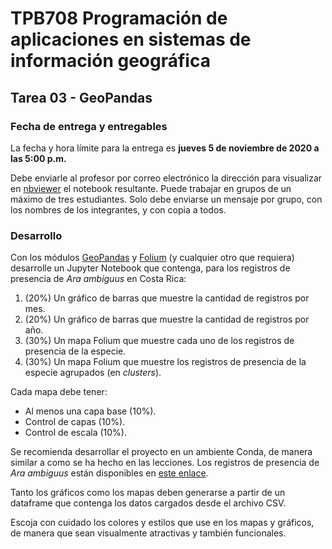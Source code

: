 # TPB708 Programación de aplicaciones en sistemas de información geográfica
## Tarea 03 - GeoPandas

### Fecha de entrega y entregables
La fecha y hora límite para la entrega es **jueves 5 de noviembre de 2020 a las 5:00 p.m.**

Debe enviarle al profesor por correo electrónico la dirección para visualizar en [nbviewer](https://nbviewer.jupyter.org/) el notebook resultante. Puede trabajar en grupos de un máximo de tres estudiantes. Solo debe enviarse un mensaje por grupo, con los nombres de los integrantes, y con copia a todos. 

### Desarrollo
Con los módulos [GeoPandas](https://geopandas.org/) y [Folium](https://python-visualization.github.io/folium/) (y cualquier otro que requiera) desarrolle un Jupyter Notebook que contenga, para los registros de presencia de *Ara ambiguus* en Costa Rica:

1. (20%) Un gráfico de barras que muestre la cantidad de registros por mes.
2. (20%) Un gráfico de barras que muestre la cantidad de registros por año.
3. (30%) Un mapa Folium que muestre cada uno de los registros de presencia de la especie.
4. (30%) Un mapa Folium que muestre los registros de presencia de la especie agrupados (en *clusters*).

Cada mapa debe tener:
- Al menos una capa base (10%).
- Control de capas (10%).
- Control de escala (10%).

Se recomienda desarrollar el proyecto en un ambiente Conda, de manera similar a como se ha hecho en las lecciones. Los registros de presencia de *Ara ambiguus* están disponibles en [este enlace](https://github.com/tpb708-programacionsig-2020/tarea-03-geopandas/blob/main/datos/ara-ambiguus-cr.csv).

Tanto los gráficos como los mapas deben generarse a partir de un dataframe que contenga los datos cargados desde el archivo CSV.

Escoja con cuidado los colores y estilos que use en los mapas y gráficos, de manera que sean visualmente atractivas y también funcionales.
